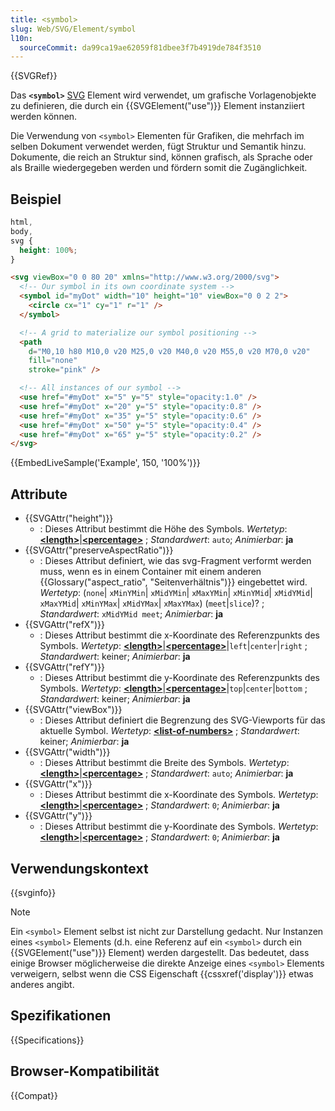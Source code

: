 ```yaml
---
title: <symbol>
slug: Web/SVG/Element/symbol
l10n:
  sourceCommit: da99ca19ae62059f81dbee3f7b4919de784f3510
---
```


{{SVGRef}}

Das **`<symbol>`** [SVG](/de/docs/Web/SVG) Element wird verwendet, um grafische Vorlagenobjekte zu definieren, die durch ein {{SVGElement("use")}} Element instanziiert werden können.

Die Verwendung von `<symbol>` Elementen für Grafiken, die mehrfach im selben Dokument verwendet werden, fügt Struktur und Semantik hinzu. Dokumente, die reich an Struktur sind, können grafisch, als Sprache oder als Braille wiedergegeben werden und fördern somit die Zugänglichkeit.

## Beispiel

```css hidden
html,
body,
svg {
  height: 100%;
}
```

```html
<svg viewBox="0 0 80 20" xmlns="http://www.w3.org/2000/svg">
  <!-- Our symbol in its own coordinate system -->
  <symbol id="myDot" width="10" height="10" viewBox="0 0 2 2">
    <circle cx="1" cy="1" r="1" />
  </symbol>

  <!-- A grid to materialize our symbol positioning -->
  <path
    d="M0,10 h80 M10,0 v20 M25,0 v20 M40,0 v20 M55,0 v20 M70,0 v20"
    fill="none"
    stroke="pink" />

  <!-- All instances of our symbol -->
  <use href="#myDot" x="5" y="5" style="opacity:1.0" />
  <use href="#myDot" x="20" y="5" style="opacity:0.8" />
  <use href="#myDot" x="35" y="5" style="opacity:0.6" />
  <use href="#myDot" x="50" y="5" style="opacity:0.4" />
  <use href="#myDot" x="65" y="5" style="opacity:0.2" />
</svg>
```

{{EmbedLiveSample('Example', 150, '100%')}}

## Attribute

- {{SVGAttr("height")}}
  - : Dieses Attribut bestimmt die Höhe des Symbols.
    _Wertetyp_: [**\<length>**](/de/docs/Web/SVG/Content_type#length)|[**\<percentage>**](/de/docs/Web/SVG/Content_type#percentage) ; _Standardwert_: `auto`; _Animierbar_: **ja**
- {{SVGAttr("preserveAspectRatio")}}
  - : Dieses Attribut definiert, wie das svg-Fragment verformt werden muss, wenn es in einem Container mit einem anderen {{Glossary("aspect_ratio", "Seitenverhältnis")}} eingebettet wird.
    _Wertetyp_: (`none`| `xMinYMin`| `xMidYMin`| `xMaxYMin`| `xMinYMid`| `xMidYMid`| `xMaxYMid`| `xMinYMax`| `xMidYMax`| `xMaxYMax`) (`meet`|`slice`)? ; _Standardwert_: `xMidYMid meet`; _Animierbar_: **ja**
- {{SVGAttr("refX")}}
  - : Dieses Attribut bestimmt die x-Koordinate des Referenzpunkts des Symbols.
    _Wertetyp_: [**\<length>**](/de/docs/Web/SVG/Content_type#length)|[**\<percentage>**](/de/docs/Web/SVG/Content_type#percentage)|`left`|`center`|`right` ; _Standardwert_: keiner; _Animierbar_: **ja**
- {{SVGAttr("refY")}}
  - : Dieses Attribut bestimmt die y-Koordinate des Referenzpunkts des Symbols.
    _Wertetyp_: [**\<length>**](/de/docs/Web/SVG/Content_type#length)|[**\<percentage>**](/de/docs/Web/SVG/Content_type#percentage)|`top`|`center`|`bottom` ; _Standardwert_: keiner; _Animierbar_: **ja**
- {{SVGAttr("viewBox")}}
  - : Dieses Attribut definiert die Begrenzung des SVG-Viewports für das aktuelle Symbol.
    _Wertetyp_: **[\<list-of-numbers>](/de/docs/Web/SVG/Content_type#list-of-ts)** ; _Standardwert_: keiner; _Animierbar_: **ja**
- {{SVGAttr("width")}}
  - : Dieses Attribut bestimmt die Breite des Symbols.
    _Wertetyp_: [**\<length>**](/de/docs/Web/SVG/Content_type#length)|[**\<percentage>**](/de/docs/Web/SVG/Content_type#percentage) ; _Standardwert_: `auto`; _Animierbar_: **ja**
- {{SVGAttr("x")}}
  - : Dieses Attribut bestimmt die x-Koordinate des Symbols.
    _Wertetyp_: [**\<length>**](/de/docs/Web/SVG/Content_type#length)|[**\<percentage>**](/de/docs/Web/SVG/Content_type#percentage) ; _Standardwert_: `0`; _Animierbar_: **ja**
- {{SVGAttr("y")}}
  - : Dieses Attribut bestimmt die y-Koordinate des Symbols.
    _Wertetyp_: [**\<length>**](/de/docs/Web/SVG/Content_type#length)|[**\<percentage>**](/de/docs/Web/SVG/Content_type#percentage) ; _Standardwert_: `0`; _Animierbar_: **ja**

## Verwendungskontext

{{svginfo}}

> [!NOTE]
> Ein `<symbol>` Element selbst ist nicht zur Darstellung gedacht. Nur Instanzen eines `<symbol>` Elements (d.h. eine Referenz auf ein `<symbol>` durch ein {{SVGElement("use")}} Element) werden dargestellt. Das bedeutet, dass einige Browser möglicherweise die direkte Anzeige eines `<symbol>` Elements verweigern, selbst wenn die CSS Eigenschaft {{cssxref('display')}} etwas anderes angibt.

## Spezifikationen

{{Specifications}}

## Browser-Kompatibilität

{{Compat}}
